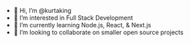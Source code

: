 - 👋 Hi, I’m @kurtaking
- 👀 I’m interested in Full Stack Development
- 🌱 I’m currently learning Node.js, React, & Next.js
- 💞️ I’m looking to collaborate on smaller open source projects

<!---
kurtaking/kurtaking is a ✨ special ✨ repository because its `README.md` (this file) appears on your GitHub profile.
You can click the Preview link to take a look at your changes.
--->
